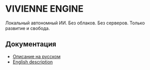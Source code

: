 # VIVIENNE ENGINE

Локальный автономный ИИ. Без облаков. Без серверов. Только развитие и свобода.

## Документация

- [Описание на русском](README_Vivienne.md)
- [English description](README_en.md)
